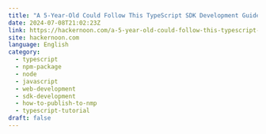 ```yaml
---
title: "A 5-Year-Old Could Follow This TypeScript SDK Development Guide ~ Part 4: Publishing to NPM"
date: 2024-07-08T21:02:23Z
link: https://hackernoon.com/a-5-year-old-could-follow-this-typescript-sdk-development-guide-part-4-publishing-to-npm?source=rss&utm_medium=RSS&utm_source=news.12bit.vn
site: hackernoon.com
language: English
category:
  - typescript
  - npm-package
  - node
  - javascript
  - web-development
  - sdk-development
  - how-to-publish-to-nmp
  - typescript-tutorial
draft: false
---
```

